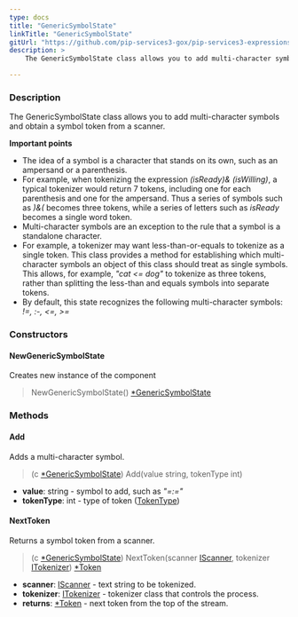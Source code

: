 ```yaml
---
type: docs
title: "GenericSymbolState"
linkTitle: "GenericSymbolState"
gitUrl: "https://github.com/pip-services3-gox/pip-services3-expressions-gox"
description: > 
    The GenericSymbolState class allows you to add multi-character symbols and obtain a symbol token from a scanner.

---
```


### Description

The GenericSymbolState class allows you to add multi-character symbols and obtain a symbol token from a scanner.

**Important points**

- The idea of a symbol is a character that stands on its own, such as an ampersand or a parenthesis.  
- For example, when tokenizing the expression *(isReady)& (isWilling)*, a typical tokenizer would return 7 tokens, including one for each parenthesis and one for the ampersand. Thus a series of symbols such as *)&(* becomes three tokens, while a series of letters such as *isReady* becomes a single word token.
- Multi-character symbols are an exception to the rule that a symbol is a standalone character.  
- For example, a tokenizer may want less-than-or-equals to tokenize as a single token. This class provides a method for establishing which multi-character symbols an object of this class should treat as single symbols. This allows, for example, *"cat <= dog"* to tokenize as three tokens, rather than splitting the less-than and equals symbols into separate tokens.
- By default, this state recognizes the following multi-character symbols: *!=, :-, <=, >=*

### Constructors

#### NewGenericSymbolState
Creates new instance of the component
> NewGenericSymbolState() [*GenericSymbolState]()


### Methods

#### Add
Adds a multi-character symbol.

> (c [*GenericSymbolState]()) Add(value string, tokenType int)

- **value**: string - symbol to add, such as *"=:="*
- **tokenType**: int - type of token ([TokenType](../../token_type))


#### NextToken
Returns a symbol token from a scanner.

> (c [*GenericSymbolState]()) NextToken(scanner [IScanner](../../../io/iscanner), tokenizer [ITokenizer](../../itokenizer)) [*Token](../../token)

- **scanner**: [IScanner](../../../io/iscanner) - text string to be tokenized.
- **tokenizer**: [ITokenizer](../../itokenizer) - tokenizer class that controls the process.
- **returns**: [*Token](../../token) - next token from the top of the stream.
